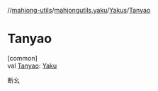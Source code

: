 //[mahjong-utils](../../../index.md)/[mahjongutils.yaku](../index.md)/[Yakus](index.md)/[Tanyao](-tanyao.md)

# Tanyao

[common]\
val [Tanyao](-tanyao.md): [Yaku](../-yaku/index.md)

断幺
